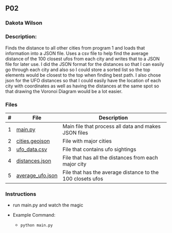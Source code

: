 ## P02
### Dakota Wilson
### Description:

Finds the distance to all other cities from program 1 and loads that information into a JSON file. Uses a csv file to help find the average distance of the 100 closest ufos from each city and writes that to a JSON file for later use. I did the JSON format for the distances so that I can easily go through each city and also so I could store a sorted list so the top elements would be closest to the top when finding best path. I also chose json for the UFO distances so that I could easily have the location of each city with coordinates as well as having the distances at the same spot so that drawing the Voronoi Diagram would be a lot easier.

### Files

|   #   | File                                                                                                                                | Description                                                 |
| :---: | ----------------------------------------------------------------------------------------------------------------------------------- | ----------------------------------------------------------- |
|   1   | [main.py](https://github.com/DakTheProgrammer/4553-Spatial-DS/blob/main/Assignments/P02/main.py)                                    | Main file that process all data and makes JSON files        |
|   2   | [cities.geojson](https://github.com/DakTheProgrammer/4553-Spatial-DS/blob/main/Assignments/P02/cities.geojson)                      | File with major cities                                      |
|   3   | [ufo_data.csv](https://github.com/DakTheProgrammer/4553-Spatial-DS/blob/main/Assignments/P02/ufo_data.csv)                          | File that contains ufo sightings                            |
|   4   | [distances.json](https://github.com/DakTheProgrammer/4553-Spatial-DS/blob/main/Assignments/P02/distances.json)                      | File that has all the distances from each major city        |
|   5   | [average_ufo.json](https://github.com/DakTheProgrammer/4553-Spatial-DS/blob/main/Assignments/P02/average_ufo.json)                  | File that has the average distance to the 100 closets ufos  |


### Instructions

- run main.py and watch the magic

- Example Command:
    - `python main.py`